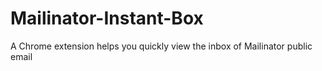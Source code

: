 # Mailinator-Instant-Box
A Chrome extension helps you quickly view the inbox of Mailinator public email
